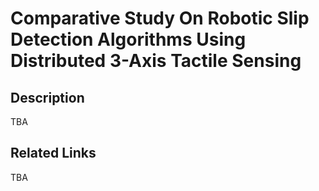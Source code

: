 # Comparative Study On Robotic Slip Detection Algorithms Using Distributed 3-Axis Tactile Sensing

## Description
TBA
## Related Links
TBA

